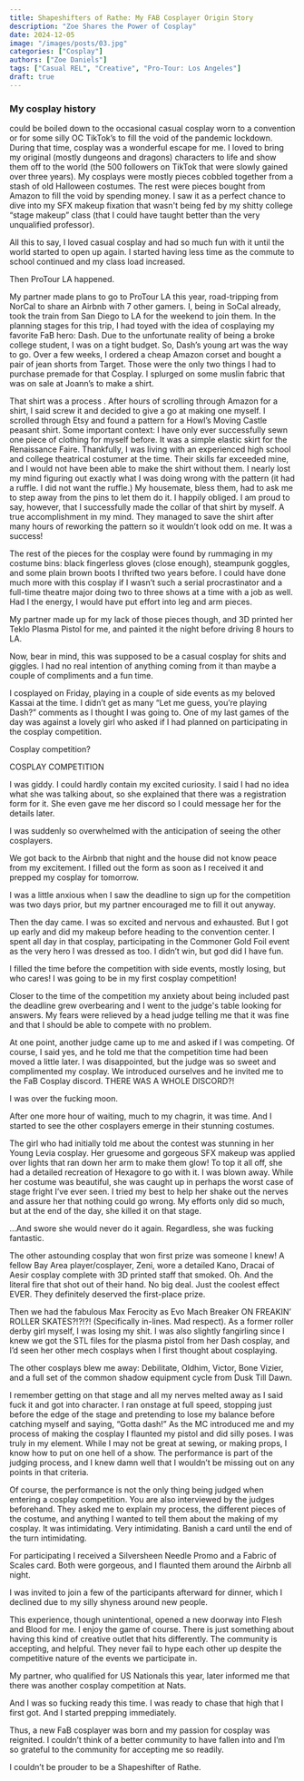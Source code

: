 ```yaml
---
title: Shapeshifters of Rathe: My FAB Cosplayer Origin Story
description: "Zoe Shares the Power of Cosplay"
date: 2024-12-05
image: "/images/posts/03.jpg"
categories: ["Cosplay"]
authors: ["Zoe Daniels"]
tags: ["Casual REL", "Creative", "Pro-Tour: Los Angeles"]
draft: true
---
```


### My cosplay history 
could be boiled down to the occasional casual cosplay worn to a convention or for some silly OC TikTok’s to fill the void of the pandemic lockdown. During that time, cosplay was a wonderful escape for me. I loved to bring my original (mostly dungeons and dragons) characters to life and show them off to the world (the 500 followers on TikTok that were slowly gained over three years). My cosplays were mostly pieces cobbled together from a stash of old Halloween costumes. The rest were pieces bought from Amazon to fill the void by spending money. I saw it as a perfect chance to dive into my SFX makeup fixation that wasn't being fed by my shitty college “stage makeup” class (that I could have taught better than the very unqualified professor). 

All this to say, I loved casual cosplay and had so much fun with it until the world started to open up again. I started having less time as the commute to school continued and my class load increased. 

Then ProTour LA happened.

My partner made plans to go to ProTour LA this year, road-tripping from NorCal to share an Airbnb with 7 other gamers. I, being in SoCal already, took the train from San Diego to LA for the weekend to join them. In the planning stages for this trip, I had toyed with the idea of cosplaying my favorite FaB hero: Dash. Due to the unfortunate reality of being a broke college student, I was on a tight budget. So, Dash’s young art was the way to go. Over a few weeks, I ordered a cheap Amazon corset and bought a pair of jean shorts from Target. Those were the only two things I had to purchase premade for that Cosplay. I splurged on some muslin fabric that was on sale at Joann’s to make a shirt. 

That shirt was a process
. After hours of scrolling through Amazon for a shirt, I said screw it and decided to give a go at making one myself. I scrolled through Etsy and found a pattern for a Howl’s Moving Castle peasant shirt. Some important context: I have only ever successfully sewn one piece of clothing for myself before. It was a simple elastic skirt for the Renaissance Faire. Thankfully, I was living with an experienced high school and college theatrical costumer at the time. Their skills far exceeded mine, and I would not have been able to make the shirt without them. I nearly lost my mind figuring out exactly what I was doing wrong with the pattern (it had a ruffle. I did not want the ruffle.) My housemate, bless them, had to ask me to step away from the pins to let them do it. I happily obliged. I am proud to say, however, that I successfully made the collar of that shirt by myself. A true accomplishment in my mind. They managed to save the shirt after many hours of reworking the pattern so it wouldn’t look odd on me. It was a success! 

The rest of the pieces for the cosplay were found by rummaging in my costume bins: black fingerless gloves (close enough), steampunk goggles, and some plain brown boots I thrifted two years before. I could have done much more with this cosplay if I wasn’t such a serial procrastinator and a full-time theatre major doing two to three shows at a time with a job as well. Had I the energy, I would have put effort into leg and arm pieces. 

My partner made up for my lack of those pieces though, and 3D printed her Teklo Plasma Pistol for me, and painted it the night before driving 8 hours to LA. 

Now, bear in mind, this was supposed to be a casual cosplay for shits and giggles. I had no real intention of anything coming from it than maybe a couple of compliments and a fun time. 

I cosplayed on Friday, playing in a couple of side events as my beloved Kassai at the time. I didn’t get as many “Let me guess, you’re playing Dash?” comments as I thought I was going to. One of my last games of the day was against a lovely girl who asked if I had planned on participating in the cosplay competition. 

Cosplay competition?

COSPLAY COMPETITION

I was giddy. I could hardly contain my excited curiosity. I said I had no idea what she was talking about, so she explained that there was a registration form for it. She even gave me her discord so I could message her for the details later. 

I was suddenly so overwhelmed with the anticipation of seeing the other cosplayers. 

We got back to the Airbnb that night and the house did not know peace from my excitement. I filled out the form as soon as I received it and prepped my cosplay for tomorrow. 

I was a little anxious when I saw the deadline to sign up for the competition was two days prior, but my partner encouraged me to fill it out anyway. 

Then the day came. I was so excited and nervous and exhausted. But I got up early and did my makeup before heading to the convention center. I spent all day in that cosplay, participating in the Commoner Gold Foil event as the very hero I was dressed as too. I didn’t win, but god did I have fun. 

I filled the time before the competition with side events, mostly losing, but who cares! I was going to be in my first cosplay competition!

Closer to the time of the competition my anxiety about being included past the deadline grew overbearing and I went to the judge's table looking for answers. My fears were relieved by a head judge telling me that it was fine and that I should be able to compete with no problem. 

At one point, another judge came up to me and asked if I was competing. Of course, I said yes, and he told me that the competition time had been moved a little later. I was disappointed, but the judge was so sweet and complimented my cosplay. We introduced ourselves and he invited me to the FaB Cosplay discord. THERE WAS A WHOLE DISCORD?!

I was over the fucking moon. 

After one more hour of waiting, much to my chagrin, it was time. And I started to see the other cosplayers emerge in their stunning costumes. 

The girl who had initially told me about the contest was stunning in her Young Levia cosplay. Her gruesome and gorgeous SFX makeup was applied over lights that ran down her arm to make them glow! To top it all off, she had a detailed recreation of Hexagore to go with it. I was blown away. While her costume was beautiful, she was caught up in perhaps the worst case of stage fright I’ve ever seen. I tried my best to help her shake out the nerves and assure her that nothing could go wrong. My efforts only did so much, but at the end of the day, she killed it on that stage. 

…And swore she would never do it again. Regardless, she was fucking fantastic.

The other astounding cosplay that won first prize was someone I knew! A fellow Bay Area player/cosplayer, Zeni, wore a detailed Kano, Dracai of Aesir cosplay complete with 3D printed staff that smoked. Oh. And the literal fire that shot out of their hand. No big deal. Just the coolest effect EVER. They definitely deserved the first-place prize.

Then we had the fabulous Max Ferocity as Evo Mach Breaker ON FREAKIN’ ROLLER SKATES?!?!?! (Specifically in-lines. Mad respect). As a former roller derby girl myself, I was losing my shit. I was also slightly fangirling since I knew we got the STL files for the plasma pistol from her Dash cosplay, and I’d seen her other mech cosplays when I first thought about cosplaying. 

The other cosplays blew me away: Debilitate, Oldhim, Victor, Bone Vizier, and a full set of the common shadow equipment cycle from Dusk Till Dawn. 

I remember getting on that stage and all my nerves melted away as I said fuck it and got into character. I ran onstage at full speed, stopping just before the edge of the stage and pretending to lose my balance before catching myself and saying, “Gotta dash!” As the MC introduced me and my process of making the cosplay I flaunted my pistol and did silly poses. I was truly in my element. While I may not be great at sewing, or making props, I know how to put on one hell of a show. The performance is part of the judging process, and I knew damn well that I wouldn’t be missing out on any points in that criteria. 

Of course, the performance is not the only thing being judged when entering a cosplay competition. You are also interviewed by the judges beforehand. They asked me to explain my process, the different pieces of the costume, and anything I wanted to tell them about the making of my cosplay. It was intimidating. Very intimidating. Banish a card until the end of the turn intimidating. 

For participating I received a Silversheen Needle Promo and a Fabric of Scales card. Both were gorgeous, and I flaunted them around the Airbnb all night. 

I was invited to join a few of the participants afterward for dinner, which I declined due to my silly shyness around new people. 

This experience, though unintentional, opened a new doorway into Flesh and Blood for me. I enjoy the game of course. There is just something about having this kind of creative outlet that hits differently. The community is accepting, and helpful. They never fail to hype each other up despite the competitive nature of the events we participate in. 

My partner, who qualified for US Nationals this year, later informed me that there was another cosplay competition at Nats. 

And I was so fucking ready this time. I was ready to chase that high that I first got. And I started prepping immediately. 

Thus, a new FaB cosplayer was born and my passion for cosplay was reignited. I couldn’t think of a better community to have fallen into and I’m so grateful to the community for accepting me so readily. 

I couldn’t be prouder to be a Shapeshifter of Rathe. 
